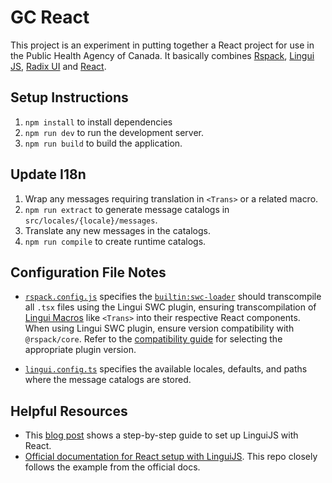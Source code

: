 # GC React 

This project is an experiment in putting together a React project for use in the Public Health Agency of Canada.
It basically combines [Rspack](https://www.rspack.dev/), [Lingui JS](https://lingui.dev/), [Radix UI](https://www.radix-ui.com/) and [React](https://react.dev/).

## Setup Instructions

1. `npm install` to install dependencies
2. `npm run dev` to run the development server.
3. `npm run build` to build the application.

## Update I18n

1. Wrap any messages requiring translation in `<Trans>` or a related macro.
2. `npm run extract` to generate message catalogs in `src/locales/{locale}/messages`.
3. Translate any new messages in the catalogs.
4. `npm run compile` to create runtime catalogs.

## Configuration File Notes

- [`rspack.config.js`](./rspack.config.js) specifies the [`builtin:swc-loader`](https://www.rspack.dev/guide/builtin-swc-loader.html#builtinswc-loader) should transcompile all `.tsx` files using the Lingui SWC plugin, ensuring transcompilation of [Lingui Macros](https://lingui.dev/ref/macro) like `<Trans>` into their respective React components. When using Lingui SWC plugin, ensure version compatibility with `@rspack/core`. Refer to the [compatibility guide](https://github.com/lingui/swc-plugin#compatibility) for selecting the appropriate plugin version.

- [`lingui.config.ts`](./lingui.config.ts) specifies the available locales, defaults, and paths where the message catalogs are stored.

## Helpful Resources

- This [blog post](https://betterprogramming.pub/react-app-internationalization-with-linguijs-9486ccd80e07) shows a step-by-step guide to set up LinguiJS with React.
- [Official documentation for React setup with LinguiJS](https://lingui.dev/tutorials/react). This repo closely follows the example from the official docs.
